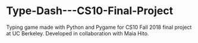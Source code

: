 # Type-Dash---CS10-Final-Project
Typing game made with Python and Pygame for CS10 Fall 2018 final project at UC Berkeley. Developed in collaboration with Maia Hito.
